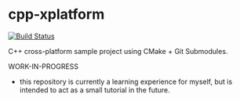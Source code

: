 # cpp-xplatform

[![Build Status](https://travis-ci.org/TexelBox/cpp-xplatform.svg?branch=master)](https://travis-ci.org/TexelBox/cpp-xplatform)

C++ cross-platform sample project using CMake + Git Submodules.

WORK-IN-PROGRESS
- this repository is currently a learning experience for myself, but is intended to act as a small tutorial in the future.
